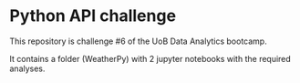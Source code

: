 # Python API challenge

This repository is challenge #6 of the UoB Data Analytics bootcamp.

It contains a folder (WeatherPy) with 2 jupyter notebooks with the required analyses.

